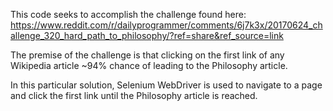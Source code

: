This code seeks to accomplish the challenge found here: https://www.reddit.com/r/dailyprogrammer/comments/6j7k3x/20170624_challenge_320_hard_path_to_philosophy/?ref=share&ref_source=link

The premise of the challenge is that clicking on the first link of any Wikipedia article ~94% chance of leading to the Philosophy article.

In this particular solution, Selenium WebDriver is used to navigate to a page and click the first link until the Philosophy article is reached.
